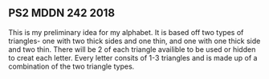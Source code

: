## PS2 MDDN 242 2018

This is my preliminary idea for my alphabet. It is based off two types of triangles- one with two thick sides and one thin, and one with one thick side and two thin. There will be 2 of each triangle availible to be used or hidden to creat each letter. Every letter consits of 1-3 triangles and is made up of a combination of the two triangle types. 
